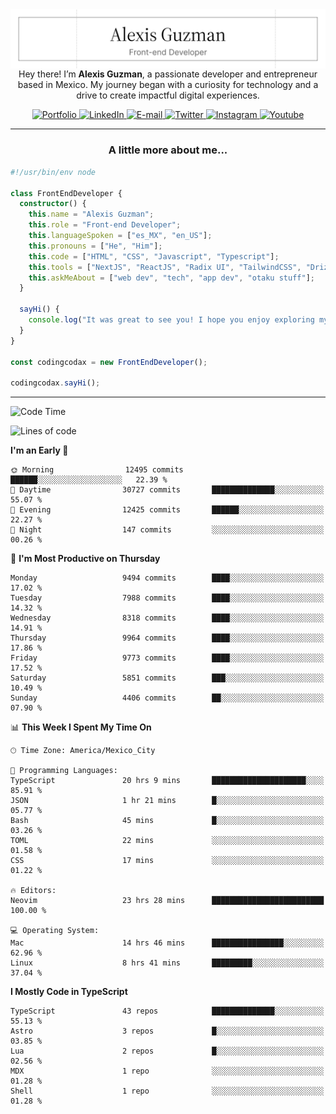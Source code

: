 <img align='right' src="./Banner.png" width="" />
<p align='center'>Hey there! I’m <strong>Alexis Guzman</strong>, a passionate developer and entrepreneur based in Mexico. My journey began with a curiosity for technology and a drive to create impactful digital experiences.</p>

<div align='center'>
  <a href='https://www.codingcodax.dev' target='_blank'>
    <img alt='Portfolio' src='https://img.shields.io/badge/Portfolio-black?logo=vercel&style=flat-square'>
  </a>
  <a href='https://linkedin.com/in/codingcodax' target='_blank'>
    <img alt='LinkedIn' src='https://img.shields.io/badge/LinkedIn-black?logo=LinkedIn&style=flat-square'>
  </a>
  <a href='mailto:hello@codingcodax.com' target='_blank'>
    <img alt='E-mail' src='https://img.shields.io/badge/Email-black?logo=Gmail&style=flat-square'>
  </a>
  <a href='https://x.com/codingcodax' target='_blank'>
    <img alt='Twitter' src='https://img.shields.io/badge/X-black?logo=X&style=flat-square'>
  </a>
  <a href='https://www.instagram.com/codingcodax' target='_blank'>
    <img alt='Instagram' src='https://img.shields.io/badge/Instagram-black?logo=Instagram&style=flat-square'>
  </a>
  <a href='https://www.youtube.com/@codingcodax' target='_blank'>
    <img alt='Youtube' src='https://img.shields.io/badge/YouTube-black?logo=Youtube&style=flat-square'>
  </a>
</div>


---

<h3 align='center'>A little more about me...</h3>

```typescript
#!/usr/bin/env node

class FrontEndDeveloper {
  constructor() {
    this.name = "Alexis Guzman";
    this.role = "Front-end Developer";
    this.languageSpoken = ["es_MX", "en_US"];
    this.pronouns = ["He", "Him"];
    this.code = ["HTML", "CSS", "Javascript", "Typescript"];
    this.tools = ["NextJS", "ReactJS", "Radix UI", "TailwindCSS", "Drizzle", "tRPC"];
    this.askMeAbout = ["web dev", "tech", "app dev", "otaku stuff"];
  }

  sayHi() {
    console.log("It was great to see you! I hope you enjoy exploring my work.");
  }
}

const codingcodax = new FrontEndDeveloper();

codingcodax.sayHi();
```

---

<!--START_SECTION:waka-->
![Code Time](http://img.shields.io/badge/Code%20Time-4%2C023%20hrs%2057%20mins-blue)

![Lines of code](https://img.shields.io/badge/From%20Hello%20World%20I%27ve%20Written-10.0%20million%20lines%20of%20code-blue)

**I'm an Early 🐤** 

```text
🌞 Morning                12495 commits       ██████░░░░░░░░░░░░░░░░░░░   22.39 % 
🌆 Daytime                30727 commits       ██████████████░░░░░░░░░░░   55.07 % 
🌃 Evening                12425 commits       ██████░░░░░░░░░░░░░░░░░░░   22.27 % 
🌙 Night                  147 commits         ░░░░░░░░░░░░░░░░░░░░░░░░░   00.26 % 
```
📅 **I'm Most Productive on Thursday** 

```text
Monday                   9494 commits        ████░░░░░░░░░░░░░░░░░░░░░   17.02 % 
Tuesday                  7988 commits        ████░░░░░░░░░░░░░░░░░░░░░   14.32 % 
Wednesday                8318 commits        ████░░░░░░░░░░░░░░░░░░░░░   14.91 % 
Thursday                 9964 commits        ████░░░░░░░░░░░░░░░░░░░░░   17.86 % 
Friday                   9773 commits        ████░░░░░░░░░░░░░░░░░░░░░   17.52 % 
Saturday                 5851 commits        ███░░░░░░░░░░░░░░░░░░░░░░   10.49 % 
Sunday                   4406 commits        ██░░░░░░░░░░░░░░░░░░░░░░░   07.90 % 
```


📊 **This Week I Spent My Time On** 

```text
🕑︎ Time Zone: America/Mexico_City

💬 Programming Languages: 
TypeScript               20 hrs 9 mins       █████████████████████░░░░   85.91 % 
JSON                     1 hr 21 mins        █░░░░░░░░░░░░░░░░░░░░░░░░   05.77 % 
Bash                     45 mins             █░░░░░░░░░░░░░░░░░░░░░░░░   03.26 % 
TOML                     22 mins             ░░░░░░░░░░░░░░░░░░░░░░░░░   01.58 % 
CSS                      17 mins             ░░░░░░░░░░░░░░░░░░░░░░░░░   01.22 % 

🔥 Editors: 
Neovim                   23 hrs 28 mins      █████████████████████████   100.00 % 

💻 Operating System: 
Mac                      14 hrs 46 mins      ████████████████░░░░░░░░░   62.96 % 
Linux                    8 hrs 41 mins       █████████░░░░░░░░░░░░░░░░   37.04 % 
```

**I Mostly Code in TypeScript** 

```text
TypeScript               43 repos            ██████████████░░░░░░░░░░░   55.13 % 
Astro                    3 repos             █░░░░░░░░░░░░░░░░░░░░░░░░   03.85 % 
Lua                      2 repos             █░░░░░░░░░░░░░░░░░░░░░░░░   02.56 % 
MDX                      1 repo              ░░░░░░░░░░░░░░░░░░░░░░░░░   01.28 % 
Shell                    1 repo              ░░░░░░░░░░░░░░░░░░░░░░░░░   01.28 % 
```




<!--END_SECTION:waka-->
